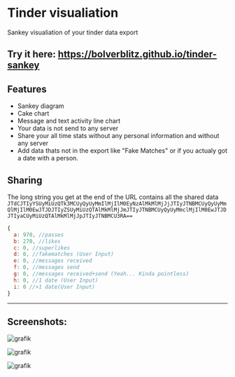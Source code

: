 # Tinder visualiation
Sankey visualiation of your tinder data export

## Try it here: https://bolverblitz.github.io/tinder-sankey

## Features
- Sankey diagram
- Cake chart
- Message and text activity line chart
- Your data is not send to any server
- Share your all time stats without any personal information and without any server
- Add data thats not in the export like "Fake Matches" or if you actualy got a date with a person.

## Sharing
The long string you get at the end of the URL contains all the shared data
`JTdCJTIyYSUyMiUzQTk3MCUyQyUyMmIlMjIlM0EyNzAlMkMlMjJjJTIyJTNBMCUyQyUyMmQlMjIlM0EwJTJDJTIyZSUyMiUzQTAlMkMlMjJmJTIyJTNBMCUyQyUyMmclMjIlM0EwJTJDJTIyaCUyMiUzQTAlMkMlMjJpJTIyJTNBMCU3RA==`
```js
{
  a: 970, //passes
  b: 270, //likes
  c: 0, //superlikes
  d: 0, //fakematches (User Input)
  e: 0, //messages received
  f: 0, //messages send
  g: 0, //messages received+send (Yeah... Kinda pointless)
  h: 0, //1 date (User Input)
  i: 0 //>1 date(User Input)
}
`````


-------------
## Screenshots:
![grafik](https://github.com/BolverBlitz/tinder-sankey/assets/35345288/d38224e6-4ef8-463d-ba4c-9150f9cf08a1)

![grafik](https://github.com/BolverBlitz/tinder-sankey/assets/35345288/ea2cef3d-f384-4b1d-b5b2-967fa4bbb731)

![grafik](https://github.com/BolverBlitz/tinder-sankey/assets/35345288/720b7d45-71d5-4570-b371-04a489675b2e)

